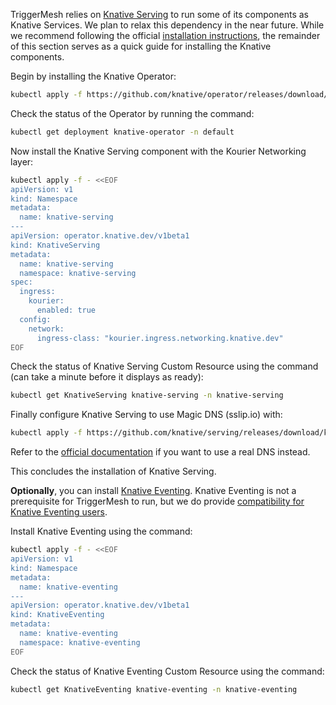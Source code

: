 TriggerMesh relies on [Knative Serving](https://knative.dev/docs/concepts/#knative-serving) to run some of its components as Knative Services. We plan to relax this dependency in the near future. While we recommend following the official [installation instructions](https://knative.dev/docs/install/operator/knative-with-operators/), the remainder of this section serves as a quick guide for installing the Knative components.

Begin by installing the Knative Operator:

```sh
kubectl apply -f https://github.com/knative/operator/releases/download/knative-v1.8.1/operator.yaml -n default
```

Check the status of the Operator by running the command:

```sh
kubectl get deployment knative-operator -n default
```

Now install the Knative Serving component with the Kourier Networking layer:

```sh
kubectl apply -f - <<EOF
apiVersion: v1
kind: Namespace
metadata:
  name: knative-serving
---
apiVersion: operator.knative.dev/v1beta1
kind: KnativeServing
metadata:
  name: knative-serving
  namespace: knative-serving
spec:
  ingress:
    kourier:
      enabled: true
  config:
    network:
      ingress-class: "kourier.ingress.networking.knative.dev"
EOF
```

Check the status of Knative Serving Custom Resource using the command (can take a minute before it displays as ready):

```sh
kubectl get KnativeServing knative-serving -n knative-serving
```

Finally configure Knative Serving to use Magic DNS (sslip.io) with:

```sh
kubectl apply -f https://github.com/knative/serving/releases/download/knative-v1.8.3/serving-default-domain.yaml
```

Refer to the [official documentation](https://knative.dev/docs/install/operator/knative-with-operators/#configure-dns) if you want to use a real DNS instead.

This concludes the installation of Knative Serving.

 **Optionally**, you can install [Knative Eventing](https://knative.dev/docs/concepts/#knative-eventing). Knative Eventing is not a prerequisite for TriggerMesh to run, but we do provide [compatibility for Knative Eventing users](triggermesh-knative.md).

Install Knative Eventing using the command:

```sh
kubectl apply -f - <<EOF
apiVersion: v1
kind: Namespace
metadata:
  name: knative-eventing
---
apiVersion: operator.knative.dev/v1beta1
kind: KnativeEventing
metadata:
  name: knative-eventing
  namespace: knative-eventing
EOF
```

Check the status of Knative Eventing Custom Resource using the command:

```sh
kubectl get KnativeEventing knative-eventing -n knative-eventing
```
